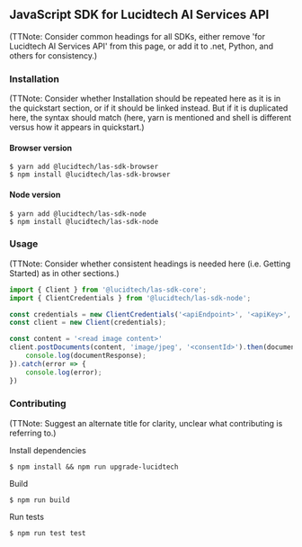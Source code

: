 ## JavaScript SDK for Lucidtech AI Services API

(TTNote: Consider common headings for all SDKs, either remove 'for Lucidtech AI Services API' from this page, or add it to .net, Python, and others for consistency.)


### Installation

(TTNote: Consider whether Installation should be repeated here as it is in the quickstart section, or if it should be linked instead. But if it is duplicated here, the syntax should match (here, yarn is mentioned and shell is different versus how it appears in quickstart.)


#### Browser version
```
$ yarn add @lucidtech/las-sdk-browser
$ npm install @lucidtech/las-sdk-browser
```

#### Node version
```
$ yarn add @lucidtech/las-sdk-node
$ npm install @lucidtech/las-sdk-node
```

### Usage

(TTNote: Consider whether consistent headings is needed here (i.e. Getting Started) as in other sections.)

```javascript
import { Client } from '@lucidtech/las-sdk-core';
import { ClientCredentials } from '@lucidtech/las-sdk-node';

const credentials = new ClientCredentials('<apiEndpoint>', '<apiKey>', '<clientId>',  '<clientSecret>', '<authEndpoint>');
const client = new Client(credentials);

const content = '<read image content>'
client.postDocuments(content, 'image/jpeg', '<consentId>').then(documentResponse => {
    console.log(documentResponse);
}).catch(error => {
    console.log(error);
})
```

### Contributing

(TTNote: Suggest an alternate title for clarity, unclear what contributing is referring to.)

Install dependencies
```
$ npm install && npm run upgrade-lucidtech
```

Build
```
$ npm run build
```

Run tests
```
$ npm run test test
```
